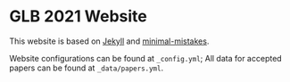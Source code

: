# GLB 2021 Website

This website is based on [Jekyll](https://jekyllrb.com) and [minimal-mistakes](https://mmistakes.github.io/minimal-mistakes/). 

Website configurations can be found at `_config.yml`; All data for accepted papers can be found at `_data/papers.yml`. 


